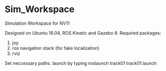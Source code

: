 # Sim_Workspace
Simulation Workspace for NV11

Designed on Ubuntu 16.04, ROS Kinetic and Gazebo 8.
Required packages:
1) joy
2) ros navigation stack (for fake localization)
3) rviz

Set neccessary paths. launch by typing
roslaunch track01 track01.launch
